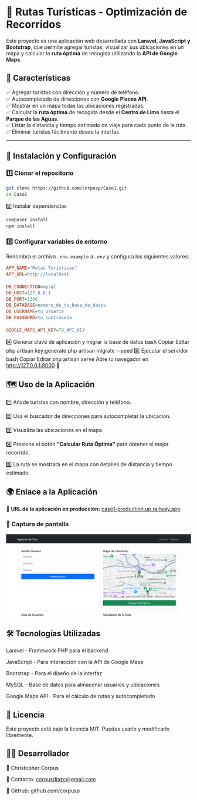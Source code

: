 # 🚌 Rutas Turísticas - Optimización de Recorridos  

Este proyecto es una aplicación web desarrollada con **Laravel, JavaScript y Bootstrap**, que permite agregar turistas, visualizar sus ubicaciones en un mapa y calcular la **ruta óptima** de recogida utilizando la **API de Google Maps**.  

## 📌 Características  
✅ Agregar turistas con dirección y número de teléfono.  
✅ Autocompletado de direcciones con **Google Places API**.  
✅ Mostrar en un mapa todas las ubicaciones registradas.  
✅ Calcular la **ruta óptima** de recogida desde el **Centro de Lima** hasta el **Parque de las Aguas**.  
✅ Listar la distancia y tiempo estimado de viaje para cada punto de la ruta.  
✅ Eliminar turistas fácilmente desde la interfaz.  

---

## 🚀 Instalación y Configuración  

### 1️⃣ Clonar el repositorio  
```bash
git clone https://github.com/corpusp/Caso1.git
cd Caso1
```
2️⃣ Instalar dependencias
```bash
composer install
npm install
```

### 3️⃣ Configurar variables de entorno  
Renombra el archivo `.env.example` a `.env` y configura los siguientes valores:  

```ini
APP_NAME="Rutas Turísticas"
APP_URL=http://localhost

DB_CONNECTION=mysql
DB_HOST=127.0.0.1
DB_PORT=3306
DB_DATABASE=nombre_de_tu_base_de_datos
DB_USERNAME=tu_usuario
DB_PASSWORD=tu_contraseña

GOOGLE_MAPS_API_KEY=TU_API_KEY

```

4️⃣ Generar clave de aplicación y migrar la base de datos
bash
Copiar
Editar
php artisan key:generate
php artisan migrate --seed
5️⃣ Ejecutar el servidor
bash
Copiar
Editar
php artisan serve
Abre tu navegador en http://127.0.0.1:8000 🚀

## 🗺️ Uso de la Aplicación  

1️⃣ Añade turistas con nombre, dirección y teléfono.  

2️⃣ Usa el buscador de direcciones para autocompletar la ubicación.  

3️⃣ Visualiza las ubicaciones en el mapa.  

4️⃣ Presiona el botón **"Calcular Ruta Óptima"** para obtener el mejor recorrido.  

5️⃣ La ruta se mostrará en el mapa con detalles de distancia y tiempo estimado.  

## 🌍 Enlace a la Aplicación  
🔗 **URL de la aplicación en producción:** [caso1-production.up.railway.app](https://caso1-production.up.railway.app)  

### 📸 Captura de pantalla  
![Vista previa de la aplicación](public/screenshots/captura.png)


## 🛠️ Tecnologías Utilizadas
Laravel - Framework PHP para el backend

JavaScript - Para interacción con la API de Google Maps

Bootstrap - Para el diseño de la interfaz

MySQL - Base de datos para almacenar usuarios y ubicaciones

Google Maps API - Para el cálculo de rutas y autocompletado

## 📜 Licencia
Este proyecto está bajo la licencia MIT. Puedes usarlo y modificarlo libremente.

## 👨‍💻 Desarrollador
📌 Christopher Corpus

📧 Contacto: corpusdiazc@gmail.com

🔗 GitHub: github.com/corpusp
